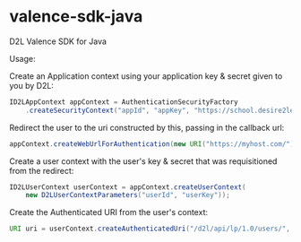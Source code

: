 valence-sdk-java
================

D2L Valence SDK for Java

Usage:

Create an Application context using your application key & secret given to you by D2L:
```java
ID2LAppContext appContext = AuthenticationSecurityFactory
    .createSecurityContext("appId", "appKey", "https://school.desire2learn.com");
```
Redirect the user to the uri constructed by this, passing in the callback url:
```java
appContext.createWebUrlForAuthentication(new URI("https://myhost.com/"));
```
Create a user context with the user's key & secret that was requisitioned from the redirect:
```java
ID2LUserContext userContext = appContext.createUserContext(
    new D2LUserContextParameters("userId", "userKey"));
```
Create the Authenticated URI from the user's context:
```java
URI uri = userContext.createAuthenticatedUri("/d2l/api/lp/1.0/users/", "GET");
```
